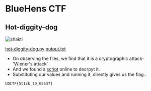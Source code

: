 # BlueHens CTF 
## Hot-diggity-dog 
![shakti](https://github.com/aryaarun12/CTF-Write-ups/blob/master/docs/crypto/BlueHensCTF/asset/hdd.png?raw=true)

[hot-diggity-dog.py](https://github.com/aryaarun12/CTF-Write-ups/blob/master/docs/crypto/BlueHensCTF/asset/hdd.py) 
[output.txt](https://github.com/aryaarun12/CTF-Write-ups/blob/master/docs/crypto/BlueHensCTF/asset/hdd.txt) 
- On observing the files, we find that it is a cryptographic attack- 'Wiener's attack'
- And we found a [script](https://github.com/MxRy/rsa-attacks/blob/master/wiener-attack.py) online to decrpyt it.
- Substituting our values and running it, directly gives us the flag..
```
UDCTF{5t1ck_t0_65537}
```
